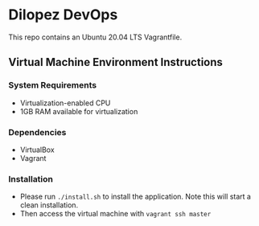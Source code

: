 # Dilopez DevOps #
This repo contains an Ubuntu 20.04 LTS Vagrantfile.

## Virtual Machine Environment Instructions ##

### System Requirements ###
* Virtualization-enabled CPU
* 1GB RAM available for virtualization

### Dependencies ###
* VirtualBox
* Vagrant 

### Installation ###
* Please run `./install.sh` to install the application. 
  Note this will start a clean installation.
* Then access the virtual machine with `vagrant ssh master`

